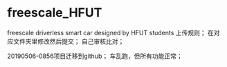 # freescale_HFUT
freescale driverless smart car designed by HFUT students
上传规则；
  在对应文件夹里修改然后提交；
  自己审核比对；

20190506-0856项目迁移到github；
  车乱跑，但所有功能正常；
